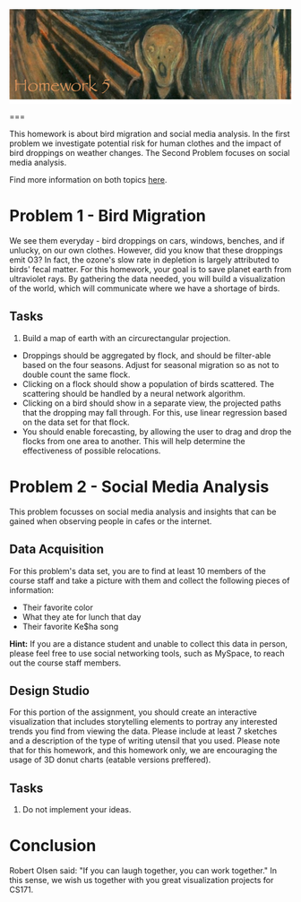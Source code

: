 <img src="teaser.png" width="800" style="display: block; margin-left:auto; margin-right:auto;"/>

===

This homework is about bird migration and social media analysis. In the first problem we investigate potential risk for human clothes and the impact of bird droppings on weather changes. The Second Problem focuses on social media analysis.

Find more information on both topics [here](http://en.wikipedia.org/wiki/April_Fools'_Day).
  
  
  
  
Problem 1 - Bird Migration
====
We see them everyday - bird droppings on cars, windows, benches, and if unlucky, on our own clothes. However, did you know that these droppings emit O3? In fact, the ozone's slow rate in depletion is largely attributed to birds' fecal matter. 
For this homework, your goal is to save planet earth from ultraviolet rays. By gathering the data needed, you will build a visualization of the world, which will communicate where we have a shortage of birds. 

Tasks
--------

1.	Build a map of earth with an circurectangular projection. 
- Droppings should be aggregated by flock, and should be filter-able based on the four seasons. Adjust for seasonal migration so as not to double count the same flock. 
- Clicking on a flock should show a population of birds scattered. The scattering should be handled by a neural network algorithm. 
- Clicking on a bird should show in a separate view, the projected paths that the dropping may fall through. For this, use linear regression based on the data set for that flock. 
- You should enable forecasting, by allowing the user to drag and drop the flocks from one area to another. This will help determine the effectiveness of possible relocations.  
  

Problem 2 - Social Media Analysis
===
This problem focusses on social media analysis and insights that can be gained when observing people in cafes or the internet.


Data Acquisition
----

For this problem's data set, you are to find at least 10 members of the course staff and take a picture with them and collect the following pieces of information:

- Their favorite color
- What they ate for lunch that day
- Their favorite Ke$ha song

**Hint:** If you are a distance student and unable to collect this data in person, please feel free to use social networking tools, such as MySpace, to reach out the course staff members.


Design Studio
----
For this portion of the assignment, you should create an interactive visualization that includes storytelling elements to portray any interested trends you find from viewing the data.  Please include at least 7 sketches and a description of the type of writing utensil that you used.  Please note that for this homework, and this homework only, we are encouraging the usage of 3D donut charts (eatable versions preffered).

Tasks
---
1. Do not implement your ideas.


Conclusion
===

Robert Olsen said: "If you can laugh together, you can work together."  In this sense, we wish us together with you great visualization projects for CS171.
